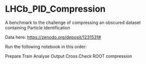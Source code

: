 # LHCb_PID_Compression
A benchmark to the challenge of compressing an obscured dataset containing Particle Identification

Data here: https://zenodo.org/deposit/1231531#

Run the following notebook in this order:

Prepare
Train
Analyse Output
Cross Check
ROOT compression
